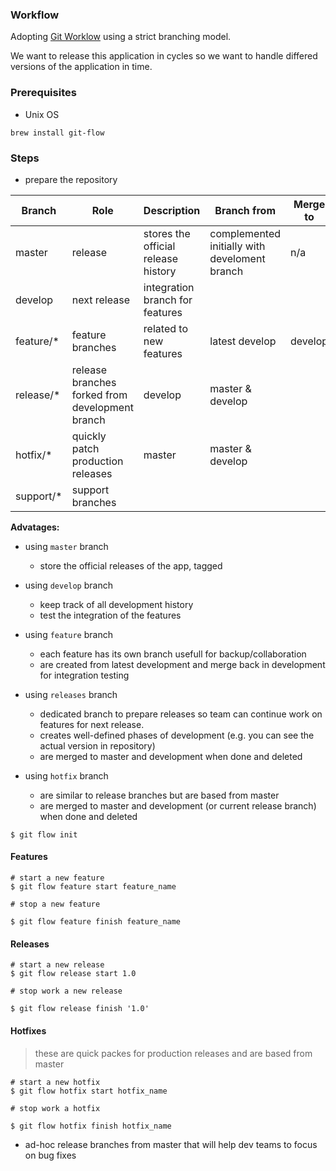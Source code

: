 ### Workflow

Adopting [Git Worklow](https://nvie.com/posts/a-successful-git-branching-model/) using a strict branching model.

We want to release this application in cycles so we want to handle differed versions of the application in time.


### Prerequisites

* Unix OS

```
brew install git-flow
```

### Steps
* prepare the repository

| Branch  | Role| Description | Branch from| Merge to |
| ------------- | ------------- | ------------- | ------------- | ------------- |
| master  | release  | stores the official release history  |complemented initially with develoment branch |n/a|
| develop  | next release  | integration branch for features |
| feature/*| feature branches | related to new features | latest develop | develop|
| release/*| release branches forked from development branch | develop| master & develop |
| hotfix/*| quickly patch production releases |master| master & develop |
| support/*| support branches |


**Advatages:**
* using `master` branch
    * store the official releases of the app, tagged

* using `develop` branch
    * keep track of all development history
    * test the integration of the features

* using `feature` branch
    * each feature has its own branch usefull for backup/collaboration
    * are created from latest development and merge back in development for integration testing

* using `releases` branch
   * dedicated branch to prepare releases so team can continue work on features for next release.
   * creates well-defined phases of development (e.g. you can see the actual version in repository)
   * are merged to master and development when done and deleted

* using `hotfix` branch
    * are similar to release branches but are based from master
    * are merged to master and development (or current release branch) when done and deleted

```
$ git flow init
```

#### Features

```
# start a new feature
$ git flow feature start feature_name

# stop a new feature

$ git flow feature finish feature_name
```

#### Releases

```
# start a new release
$ git flow release start 1.0

# stop work a new release

$ git flow release finish '1.0'
```

#### Hotfixes
> these are quick packes for production releases and are based from master

```
# start a new hotfix
$ git flow hotfix start hotfix_name

# stop work a hotfix

$ git flow hotfix finish hotfix_name
```

* ad-hoc release branches from master that will help dev teams to focus on bug fixes
